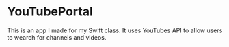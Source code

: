 # YouTubePortal

This is an app I made for my Swift class. It uses YouTubes API to allow users to wearch for channels and videos. 
